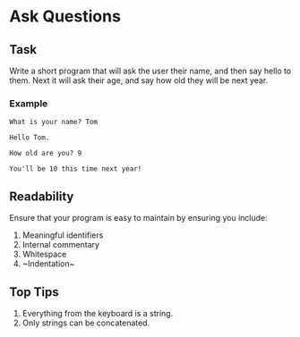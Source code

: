 # Ask Questions

## Task

Write a short program that will ask the user their name, and then say hello to them.  Next it will ask their age, and say how old they will be next year.

### Example

```
What is your name? Tom

Hello Tom.

How old are you? 9

You'll be 10 this time next year!
```

## Readability

Ensure that your program is easy to maintain by ensuring you include:

1. Meaningful identifiers
2. Internal commentary
3. Whitespace
4. ~Indentation~

## Top Tips

1. Everything from the keyboard is a string.
2. Only strings can be concatenated.
